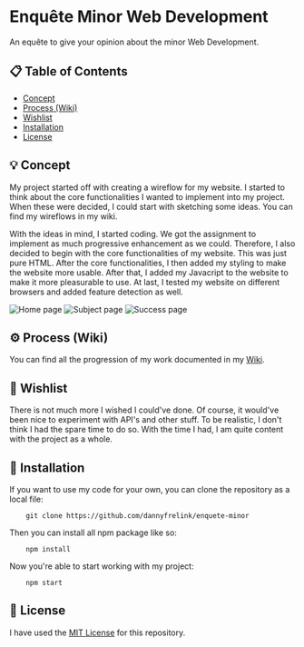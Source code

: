 # Enquête Minor Web Development

An equête to give your opinion about the minor Web Development.

## 📋 Table of Contents

* [Concept](https://github.com/dannyfrelink/enquete-minor#-concept)
* [Process (Wiki)](https://github.com/dannyfrelink/enquete-minor#%EF%B8%8F-process-wiki)
* [Wishlist](https://github.com/dannyfrelink/enquete-minor#-wishlist)
* [Installation](https://github.com/dannyfrelink/enquete-minor#-installation)
* [License](https://github.com/dannyfrelink/enquete-minor#-license)

## 💡 Concept

My project started off with creating a wireflow for my website. I started to think about the core functionalities I wanted to implement into my project. When these were decided, I could start with sketching some ideas. You can find my wireflows in my wiki.

With the ideas in mind, I started coding. We got the assignment to implement as much progressive enhancement as we could. Therefore, I also decided to begin with the core functionalities of my website. This was just pure HTML. After the core functionalities, I then added my styling to make the website more usable. After that, I added my Javacript to the website to make it more pleasurable to use. At last, I tested my website on different browsers and added feature detection as well.

![Home page](https://github.com/dannyfrelink/enquete-minor/blob/main/images/home-screen-styling.png)
![Subject page](https://github.com/dannyfrelink/enquete-minor/blob/main/images/subject1-styling.png)
![Success page](https://github.com/dannyfrelink/enquete-minor/blob/main/images/success-page-styling.png)

## ⚙️ Process (Wiki)

You can find all the progression of my work documented in my [Wiki](https://github.com/dannyfrelink/enquete-minor/wiki/Proces).

## 📝 Wishlist

There is not much more I wished I could've done. Of course, it would've been nice to experiment with API's and other stuff. To be realistic, I don't think I had the spare time to do so. With the time I had, I am quite content with the project as a whole.

## 🔧 Installation

If you want to use my code for your own, you can clone the repository as a local file:

```
    git clone https://github.com/dannyfrelink/enquete-minor
```

Then you can install all npm package like so:

```
    npm install
```

Now you're able to start working with my project:

```
    npm start
```

## 📄 License

I have used the [MIT License](https://github.com/dannyfrelink/enquete-minor/blob/main/LICENSE) for this repository.